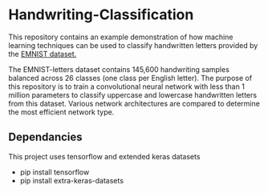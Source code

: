 # Handwriting-Classification
This repository contains an example demonstration of how machine learning techniques can be used to classify handwritten letters provided by the [EMNIST dataset.](https://arxiv.org/abs/1702.05373)

The EMNIST-letters dataset contains 145,600 handwriting samples balanced across 26 classes (one class per English letter). The purpose of this repository is to train a convolutional neural network with less than 1 million parameters to classify uppercase and lowercase handwritten letters from this dataset. Various network architectures are compared to determine the most efficient network type. 
 

## Dependancies
This project uses tensorflow and extended keras datasets
* pip install tensorflow
* pip install extra-keras-datasets



